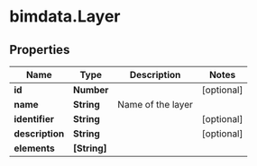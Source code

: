 # bimdata.Layer

## Properties

Name | Type | Description | Notes
------------ | ------------- | ------------- | -------------
**id** | **Number** |  | [optional] 
**name** | **String** | Name of the layer | 
**identifier** | **String** |  | [optional] 
**description** | **String** |  | [optional] 
**elements** | **[String]** |  | 


